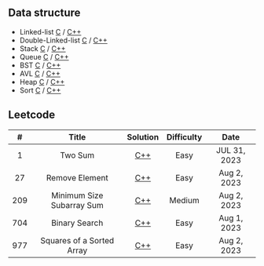 ## Data structure

- Linked-list [C](https://github.com/zjimf/DataStructure/tree/master/C/linked-list) / [C++](https://github.com/zjimf/DataStructure/tree/master/C++/linked-list)
- Double-Linked-list [C](https://github.com/zjimf/DataStructureAlgorithm/tree/master/C/double-linked-list) / [C++](https://github.com/zjimf/DataStructure/tree/master/C++/double-linked-list)
- Stack [C](https://github.com/zjimf/DataStructure/tree/master/C/Stack) / [C++](https://github.com/zjimf/DataStructure/tree/master/C++/Stack)
- Queue [C](https://github.com/zjimf/DataStructure/tree/master/C/Queue) / [C++](https://github.com/zjimf/DataStructure/tree/master/C++/Queue)
- BST [C](https://github.com/zjimf/DataStructure/tree/master/C/BST) / [C++](https://github.com/zjimf/DataStructure/tree/master/C++/BST)
- AVL [C](https://github.com/zjimf/DataStructure/tree/master/C/AVL) / [C++](https://github.com/zjimf/DataStructure/tree/master/C++/AVL)
- Heap [C](https://github.com/zjimf/DataStructure/tree/master/C/Heap) / [C++](https://github.com/zjimf/DataStructure/tree/master/C++/Heap)
- Sort [C](https://github.com/zjimf/DataStructure/tree/master/C/Sort) / [C++](https://github.com/zjimf/DataStructure/tree/master/C++/Sort)

## Leetcode

|  #  |           Title           |                                                   Solution                                                    | Difficulty |     Date     |
| :-: | :-----------------------: | :-----------------------------------------------------------------------------------------------------------: | :--------: | :----------: |
|  1  |          Two Sum          |           [C++](https://github.com/zjimf/DataStructureAlgorithm/blob/master/Leetcode/1.two-sum.cpp)           |    Easy    | JUL 31, 2023 |
| 27  |      Remove Element       |       [C++](https://github.com/zjimf/DataStructureAlgorithm/blob/master/Leetcode/27.remove-element.cpp)       |    Easy    | Aug 2, 2023  |
| 209 | Minimum Size Subarray Sum | [C++](https://github.com/zjimf/DataStructureAlgorithm/blob/master/Leetcode/209.minimum-size-subarray-sum.cpp) |   Medium   | Aug 2, 2023  |
| 704 |       Binary Search       |       [C++](https://github.com/zjimf/DataStructureAlgorithm/blob/master/Leetcode/704.binary-search.cpp)       |    Easy    | Aug 1, 2023  |
| 977 | Squares of a Sorted Array | [C++](https://github.com/zjimf/DataStructureAlgorithm/blob/master/Leetcode/977.squares-of-a-sorted-array.cpp) |    Easy    | Aug 2, 2023  |
